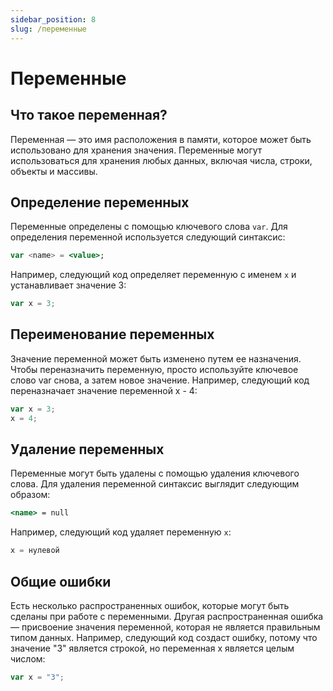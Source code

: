 ```yaml
---
sidebar_position: 8
slug: /переменные
---
```


# Переменные


## Что такое переменная?

Переменная — это имя расположения в памяти, которое может быть использовано для хранения значения. Переменные могут использоваться для хранения любых данных, включая числа, строки, объекты и массивы.

## Определение переменных

Переменные определены с помощью ключевого слова `var`. Для определения переменной используется следующий синтаксис:

```jsx
var <name> = <value>;
```

Например, следующий код определяет переменную с именем `x` и устанавливает значение 3:
```jsx
var x = 3;
```

## Переименование переменных
Значение переменной может быть изменено путем ее назначения. Чтобы переназначить переменную, просто используйте ключевое слово var снова, а затем новое значение. Например, следующий код переназначает значение переменной x - 4:
```jsx
var x = 3;
x = 4;
```

## Удаление переменных
Переменные могут быть удалены с помощью удаления ключевого слова. Для удаления переменной синтаксис выглядит следующим образом:
```jsx
<name> = null
```

Например, следующий код удаляет переменную `x`:

```jsx
x = нулевой
```

## Общие ошибки

Есть несколько распространенных ошибок, которые могут быть сделаны при работе с переменными. Другая распространенная ошибка — присвоение значения переменной, которая не является правильным типом данных. Например, следующий код создаст ошибку, потому что значение "3" является строкой, но переменная x является целым числом:

```jsx
var x = "3";
```
